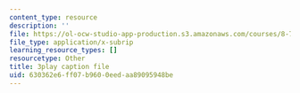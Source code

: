 ```yaml
---
content_type: resource
description: ''
file: https://ol-ocw-studio-app-production.s3.amazonaws.com/courses/8-701-introduction-to-nuclear-and-particle-physics-fall-2020/630362e6ff07b9600eedaa89095948be_BCQ9h1PxW08.srt
file_type: application/x-subrip
learning_resource_types: []
resourcetype: Other
title: 3play caption file
uid: 630362e6-ff07-b960-0eed-aa89095948be
---
```

